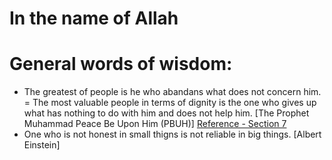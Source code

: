 # In the name of Allah
# General words of wisdom:
- The greatest of people is he who abandans what does not concern him. = The most valuable people in terms of dignity is the one who gives up what has nothing to do with him and does not help him. [The Prophet Muhammad Peace Be Upon Him (PBUH)] [Reference - Section 7](https://www.borna.news/%D8%A8%D8%AE%D8%B4-%D8%A7%D8%B3%D8%AA%D8%A7%D9%86-%D9%87%D8%A7-11/924144-%D8%AD%D8%AF%DB%8C%D8%AB-%DA%AF%D9%88%D9%87%D8%B1%D8%A8%D8%A7%D8%B1-%D8%AC%D8%A7%D9%84%D8%A8-%D8%A7%D8%B2-%D9%BE%DB%8C%D8%A7%D9%85%D8%A8%D8%B1-%D8%A7%DA%A9%D8%B1%D9%85-%D8%A7%D8%B3%D9%86%D8%A7%D8%AF-%D8%AF%D9%82%DB%8C%D9%82)    
- One who is not honest in small thigns is not reliable in big things. [Albert Einstein]   
